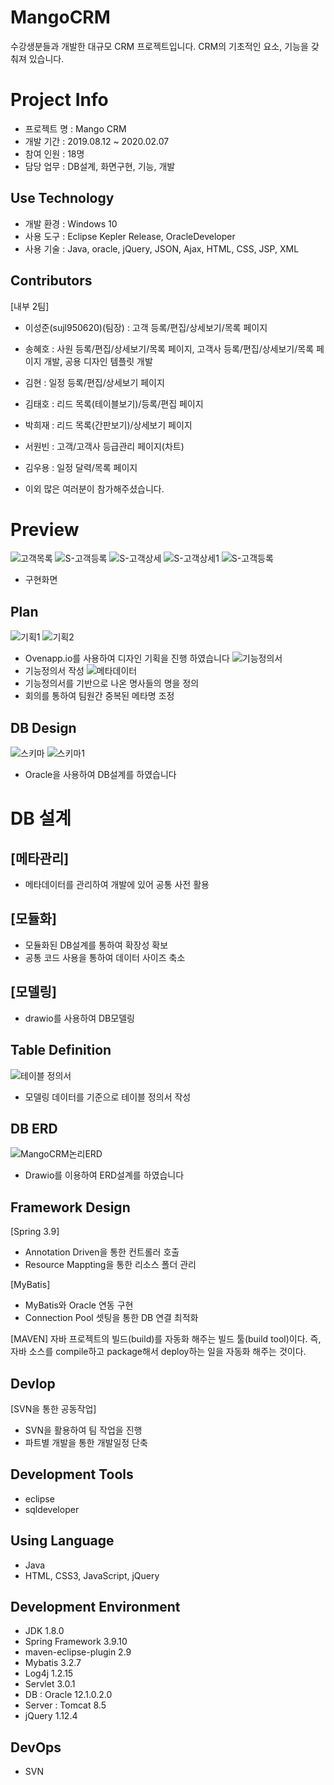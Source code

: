 # MangoCRM 
수강생분들과 개발한 대규모 CRM 프로젝트입니다.
CRM의 기초적인 요소, 기능을 갖춰져 있습니다.

# Project Info
- 프로젝트 명 : Mango CRM
- 개발 기간 : 2019.08.12 ~ 2020.02.07
- 참여 인원 : 18명
- 담당 업무 : DB설계, 화면구현, 기능, 개발
## Use Technology
- 개발 환경 : Windows 10
- 사용 도구 : Eclipse Kepler Release, OracleDeveloper
- 사용 기술 : Java, oracle, jQuery, JSON, Ajax, HTML, CSS, JSP, XML

## Contributors
[내부 2팀]
- 이성준(sujl950620)(팀장) : 고객 등록/편집/상세보기/목록 페이지
- 송혜호 : 사원 등록/편집/상세보기/목록 페이지, 고객사 등록/편집/상세보기/목록 페이지 개발, 공용 디자인 템플릿 개발
- 김현 : 일정 등록/편집/상세보기 페이지
- 김태호 : 리드 목록(테이블보기)/등록/편집 페이지
- 박희재 : 리드 목록(간판보기)/상세보기 페이지
- 서원빈 : 고객/고객사 등급관리 페이지(차트)
- 김우용 : 일정 달력/목록 페이지

- 이외 많은 여러분이 참가해주셨습니다.

# Preview 
![고객목록](https://user-images.githubusercontent.com/58777597/75110448-93409d80-5671-11ea-8d25-d908ecd3a942.PNG)
![S-고객등록](https://user-images.githubusercontent.com/58777597/75110456-b66b4d00-5671-11ea-8d8b-7e180465abce.PNG)
![S-고객상세](https://user-images.githubusercontent.com/58777597/75110459-b8cda700-5671-11ea-81d1-f48e05cd6d66.PNG)
![S-고객상세1](https://user-images.githubusercontent.com/58777597/75110460-b9fed400-5671-11ea-809f-491c0dc0ebb6.PNG)
![S-고객등록](https://user-images.githubusercontent.com/58777597/75110462-bd925b00-5671-11ea-8473-f63bde743ebf.PNG)

- 구현화면
## Plan
![기획1](https://user-images.githubusercontent.com/58777597/75105943-967d5e80-565c-11ea-8a00-8c47fe7cabe2.png)
![기획2](https://user-images.githubusercontent.com/58777597/75105945-99784f00-565c-11ea-8127-5b184c0d804a.png)
- Ovenapp.io를 사용하여 디자인 기획을 진행 하였습니다
![기능정의서](https://user-images.githubusercontent.com/58777597/75110687-840f1f00-5674-11ea-976d-6c3c6d481c90.png)
- 기능정의서 작성
![메타데이터](https://user-images.githubusercontent.com/58777597/75110718-f67fff00-5674-11ea-9a3c-883d5a2a70cd.PNG)
- 기능정의서를 기반으로 나온 명사들의 명을 정의
- 회의를 통하여 팀원간 중복된 메타명 조정
## DB Design 
![스키마](https://user-images.githubusercontent.com/58777597/75110667-3abecf80-5674-11ea-9b67-5f6c679d898a.PNG)
![스키마1](https://user-images.githubusercontent.com/58777597/75110668-3c889300-5674-11ea-9e22-8a8dc88d633e.PNG)
- Oracle을 사용하여 DB설계를 하였습니다

# DB 설계
## [메타관리]
- 메타데이터를 관리하여 개발에 있어 공통 사전 활용

## [모듈화]
- 모듈화된 DB설계를 통하여 확장성 확보
- 공통 코드 사용을 통하여 데이터 사이즈 축소

## [모델링]
- drawio를 사용하여 DB모델링


## Table Definition
![테이블 정의서](https://user-images.githubusercontent.com/58777597/75110682-7063b880-5674-11ea-8442-4d9e46c540f5.png)
- 모델링 데이터를 기준으로 테이블 정의서 작성

## DB ERD
![MangoCRM논리ERD](https://user-images.githubusercontent.com/58777597/75110606-7907bf00-5673-11ea-9864-f25680a8661b.png)
- Drawio를 이용하여 ERD설계를 하였습니다




## Framework Design
[Spring 3.9]
- Annotation Driven을 통한 컨트롤러 호출
- Resource Mappting을 통한 리소스 폴더 관리

[MyBatis]
- MyBatis와 Oracle 연동 구현
- Connection Pool 셋팅을 통한 DB 연결 최적화

[MAVEN]
자바 프로젝트의 빌드(build)를 자동화 해주는 빌드 툴(build tool)이다.
즉, 자바 소스를 compile하고 package해서 deploy하는 일을 자동화 해주는 것이다.

## Devlop
[SVN을 통한 공동작업]
- SVN을 활용하여 팀 작업을 진행
- 파트별 개발을 통한 개발일정 단축



## Development Tools
- eclipse
- sqldeveloper

## Using Language
- Java
- HTML, CSS3, JavaScript, jQuery

## Development Environment
- JDK 1.8.0
- Spring Framework 3.9.10
- maven-eclipse-plugin 2.9
- Mybatis 3.2.7
- Log4j 1.2.15
- Servlet 3.0.1
- DB : Oracle 12.1.0.2.0
- Server : Tomcat 8.5
- jQuery 1.12.4

## DevOps
- SVN
